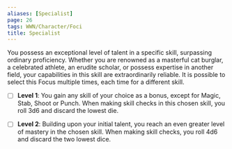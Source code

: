 ```yaml
---
aliases: [Specialist]
page: 26
tags: WWN/Character/Foci
title: Specialist
---
```


You possess an exceptional level of talent in a specific skill, surpassing ordinary proficiency. Whether you are renowned as a masterful cat burglar, a celebrated athlete, an erudite scholar, or possess expertise in another field, your capabilities in this skill are extraordinarily reliable. It is possible to select this Focus multiple times, each time for a different skill.

- [ ] **Level 1**: You gain any skill of your choice as a bonus, except for Magic, Stab, Shoot or Punch. When making skill checks in this chosen skill, you roll 3d6 and discard the lowest die.

- [ ] **Level 2**: Building upon your initial talent, you reach an even greater level of mastery in the chosen skill. When making skill checks, you roll 4d6 and discard the two lowest dice.

